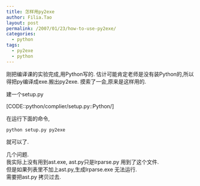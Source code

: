 ```yaml
---
title: 怎样用py2exe
author: Filia.Tao
layout: post
permalink: /2007/01/23/how-to-use-py2exe/
categories:
  - python
tags:
  - py2exe
  - python
---
```

刚把编译课的实验完成,用Python写的. 估计可能肯定老师是没有装Python的,所以得把py编译成exe.搬出py2exe. 摸索了一会,原来是这样用的.

建一个setup.py

[CODE::python/complier/setup.py::Python/]

在运行下面的命令,

` python setup.py py2exe `

就可以了.

几个问题.  
我实际上没有用到ast.exe, ast.py只是lrparse.py 用到了这个文件.  
但是如果列表里不加上ast.py,生成lrparse.exe 无法运行.  
需要把ast.py 拷贝过去.